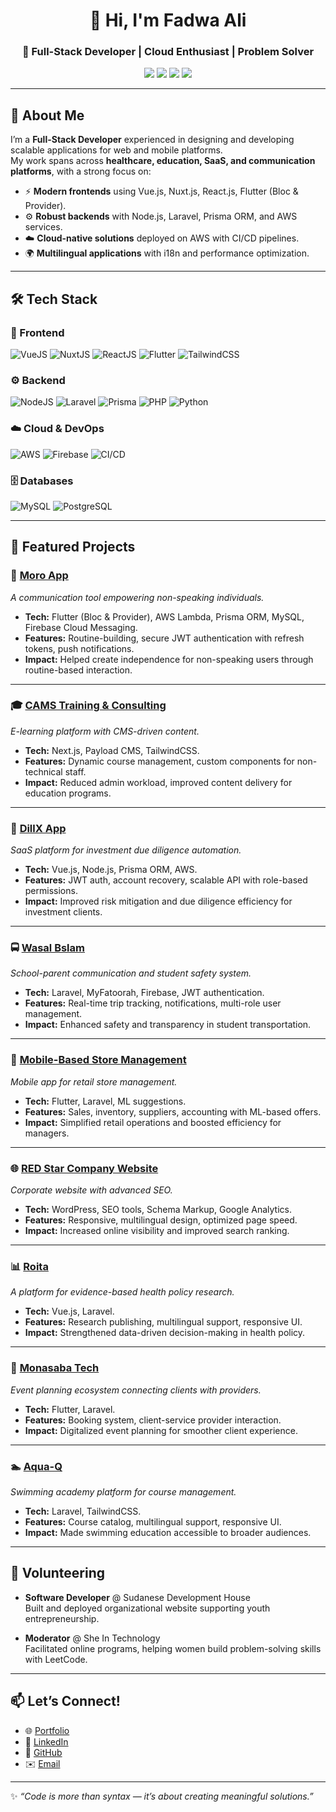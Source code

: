 <h1 align="center">👋 Hi, I'm Fadwa Ali</h1>
<h3 align="center">🚀 Full-Stack Developer | Cloud Enthusiast | Problem Solver</h3>

<p align="center">
  <a href="mailto:fadwa.ali20@gmail.com"><img src="https://img.shields.io/badge/Email-fadwa.ali20%40gmail.com-red?style=for-the-badge&logo=gmail"></a>
  <a href="https://linkedin.com/in/fadwa-ali"><img src="https://img.shields.io/badge/LinkedIn-fadwa--ali-blue?style=for-the-badge&logo=linkedin"></a>
  <a href="https://github.com/Fadwahigga"><img src="https://img.shields.io/badge/GitHub-Fadwahigga-black?style=for-the-badge&logo=github"></a>
  <a href="https://fadwaali.netlify.app"><img src="https://img.shields.io/badge/Portfolio-fadwaali.netlify.app-green?style=for-the-badge&logo=vercel"></a>
</p>

---

## 📝 About Me

I’m a **Full-Stack Developer** experienced in designing and developing scalable applications for web and mobile platforms.  
My work spans across **healthcare, education, SaaS, and communication platforms**, with a strong focus on:  

- ⚡ **Modern frontends** using Vue.js, Nuxt.js, React.js, Flutter (Bloc & Provider).  
- ⚙️ **Robust backends** with Node.js, Laravel, Prisma ORM, and AWS services.  
- ☁️ **Cloud-native solutions** deployed on AWS with CI/CD pipelines.  
- 🌍 **Multilingual applications** with i18n and performance optimization.  

---

## 🛠️ Tech Stack

### 🎨 Frontend
![VueJS](https://img.shields.io/badge/Vue.js-35495E?style=for-the-badge&logo=vue.js&logoColor=4FC08D)
![NuxtJS](https://img.shields.io/badge/Nuxt.js-00DC82?style=for-the-badge&logo=nuxt.js&logoColor=white)
![ReactJS](https://img.shields.io/badge/React-20232a?style=for-the-badge&logo=react&logoColor=61dafb)
![Flutter](https://img.shields.io/badge/Flutter-02569B?style=for-the-badge&logo=flutter&logoColor=white)
![TailwindCSS](https://img.shields.io/badge/Tailwind_CSS-38b2ac?style=for-the-badge&logo=tailwind-css&logoColor=white)

### ⚙️ Backend
![NodeJS](https://img.shields.io/badge/Node.js-43853D?style=for-the-badge&logo=node.js&logoColor=white)
![Laravel](https://img.shields.io/badge/Laravel-fb503b?style=for-the-badge&logo=laravel&logoColor=white)
![Prisma](https://img.shields.io/badge/Prisma-0C344B?style=for-the-badge&logo=prisma&logoColor=white)
![PHP](https://img.shields.io/badge/PHP-777BB4?style=for-the-badge&logo=php&logoColor=white)
![Python](https://img.shields.io/badge/Python-3776AB?style=for-the-badge&logo=python&logoColor=white)

### ☁️ Cloud & DevOps
![AWS](https://img.shields.io/badge/AWS-FF9900?style=for-the-badge&logo=amazonaws&logoColor=white)
![Firebase](https://img.shields.io/badge/Firebase-FFCA28?style=for-the-badge&logo=firebase&logoColor=black)
![CI/CD](https://img.shields.io/badge/CI/CD-blue?style=for-the-badge&logo=githubactions&logoColor=white)

### 🗄️ Databases
![MySQL](https://img.shields.io/badge/MySQL-4479a1?style=for-the-badge&logo=mysql&logoColor=white)
![PostgreSQL](https://img.shields.io/badge/PostgreSQL-316192?style=for-the-badge&logo=postgresql&logoColor=white)

---

## 🚀 Featured Projects

### 🧩 [Moro App](https://moroapp.ca)  
_A communication tool empowering non-speaking individuals._  
- **Tech:** Flutter (Bloc & Provider), AWS Lambda, Prisma ORM, MySQL, Firebase Cloud Messaging.  
- **Features:** Routine-building, secure JWT authentication with refresh tokens, push notifications.  
- **Impact:** Helped create independence for non-speaking users through routine-based interaction.

---

### 🎓 [CAMS Training & Consulting](https://cams-kw.com)  
_E-learning platform with CMS-driven content._  
- **Tech:** Next.js, Payload CMS, TailwindCSS.  
- **Features:** Dynamic course management, custom components for non-technical staff.  
- **Impact:** Reduced admin workload, improved content delivery for education programs.

---

### 💼 [DillX App](https://app.dillx.com/sign-in)  
_SaaS platform for investment due diligence automation._  
- **Tech:** Vue.js, Node.js, Prisma ORM, AWS.  
- **Features:** JWT auth, account recovery, scalable API with role-based permissions.  
- **Impact:** Improved risk mitigation and due diligence efficiency for investment clients.

---

### 🚍 [Wasal Bslam](https://arvsf.com/)  
_School-parent communication and student safety system._  
- **Tech:** Laravel, MyFatoorah, Firebase, JWT authentication.  
- **Features:** Real-time trip tracking, notifications, multi-role user management.  
- **Impact:** Enhanced safety and transparency in student transportation.

---

### 🏪 [Mobile-Based Store Management](https://github.com/Fadwahigga/Mobile-Based-Store-Management-System)  
_Mobile app for retail store management._  
- **Tech:** Flutter, Laravel, ML suggestions.  
- **Features:** Sales, inventory, suppliers, accounting with ML-based offers.  
- **Impact:** Simplified retail operations and boosted efficiency for managers.

---

### 🌐 [RED Star Company Website](https://rsl.com.sa/)  
_Corporate website with advanced SEO._  
- **Tech:** WordPress, SEO tools, Schema Markup, Google Analytics.  
- **Features:** Responsive, multilingual design, optimized page speed.  
- **Impact:** Increased online visibility and improved search ranking.

---

### 📊 [Roita](https://www.roita.org/)  
_A platform for evidence-based health policy research._  
- **Tech:** Vue.js, Laravel.  
- **Features:** Research publishing, multilingual support, responsive UI.  
- **Impact:** Strengthened data-driven decision-making in health policy.

---

### 🎉 [Monasaba Tech](https://monasbatech.com/)  
_Event planning ecosystem connecting clients with providers._  
- **Tech:** Flutter, Laravel.  
- **Features:** Booking system, client-service provider interaction.  
- **Impact:** Digitalized event planning for smoother client experience.

---

### 🏊 [Aqua-Q](https://aqua-q.com/en/)  
_Swimming academy platform for course management._  
- **Tech:** Laravel, TailwindCSS.  
- **Features:** Course catalog, multilingual support, responsive UI.  
- **Impact:** Made swimming education accessible to broader audiences.

---

## 🌱 Volunteering

- **Software Developer** @ Sudanese Development House  
  Built and deployed organizational website supporting youth entrepreneurship.  

- **Moderator** @ She In Technology  
  Facilitated online programs, helping women build problem-solving skills with LeetCode.

---



## 📫 Let’s Connect!

- 🌐 [Portfolio](https://fadwaali.netlify.app)  
- 💼 [LinkedIn](https://linkedin.com/in/fadwa-ali)  
- 🐙 [GitHub](https://github.com/Fadwahigga)  
- ✉️ [Email](mailto:fadwa.ali20@gmail.com)  

---

✨ *“Code is more than syntax — it’s about creating meaningful solutions.”*  
